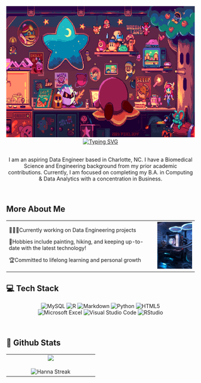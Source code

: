 <div align="center" >
    <img src="kirby.gif" width="850" height="350"/>
</div>
<div align="center">
<a href="https://git.io/typing-svg"><img src="https://readme-typing-svg.herokuapp.com?font=Fira+Code&pause=1000&color=AFF7B5&center=true&vCenter=true&random=false&width=435&lines=Welcome+to+my+GitHub+space!;Computing+%26+Data+Analytics+Student" alt="Typing SVG" /></a>
</div>
<br>
      <p align="center"> I am an aspiring Data Engineer based in Charlotte, NC. I have a Biomedical Science and Engineering background from my prior academic contributions. Currently, I am focused on completing my B.A. in Computing & Data Analytics with a concentration in Business.</p>
        <br>

 <h2>More About Me</h2>
    <table>
        <tr>
            <td style="vertical-align: top;">
                <p>👩🏻‍💻Currently working on Data Engineering projects</p>
                <p>🌟Hobbies include painting, hiking, and keeping up-to-date with the latest technology!</p>
                <p>🏆Committed to lifelong learning and personal growth</p>
            </td>
            <td>
                <img src="IMG_5981.jpg" width="150">
            </td>
        </tr>
    </table>

    
 <div align="left"> 
<h2>💻 Tech Stack </h2>
      <div align="center"> 
          
![MySQL](https://img.shields.io/badge/mysql-4479A1.svg?style=for-the-badge&logo=mysql&logoColor=white)
![R](https://img.shields.io/badge/r-%23276DC3.svg?style=for-the-badge&logo=r&logoColor=white)
![Markdown](https://img.shields.io/badge/markdown-%23000000.svg?style=for-the-badge&logo=markdown&logoColor=white)
![Python](https://img.shields.io/badge/python-3670A0?style=for-the-badge&logo=python&logoColor=ffdd54)
![HTML5](https://img.shields.io/badge/html5-%23E34F26.svg?style=for-the-badge&logo=html5&logoColor=white)
<br>
![Microsoft Excel](https://img.shields.io/badge/Microsoft_Excel-217346?style=for-the-badge&logo=microsoft-excel&logoColor=white)
![Visual Studio Code](https://img.shields.io/badge/Visual%20Studio%20Code-0078d7.svg?style=for-the-badge&logo=visual-studio-code&logoColor=white)
![RStudio](https://img.shields.io/badge/RStudio-4285F4?style=for-the-badge&logo=rstudio&logoColor=white)
</div>
 </div>
<br>

 <div align="left"> 
<h2> 🌱 Github Stats </h2>
<table align="center">
  <tr border="none">
    <td width="50%" align="center" style="text-align: center;">
      <div>
        <img src="https://github-readme-stats.vercel.app/api/top-langs/?username=hannanguy&theme=dark&hide_border=false&include_all_commits=false&count_private=false&layout=compact" />
      </div>
      <br />
      <img title="git.io/streak-stats" alt="Hanna Streak" src="https://github-readme-streak-stats.herokuapp.com/?user=hannanguy&theme=dark&hide_border=false" /> 
    </td>
  </tr>
</table>
</div>
